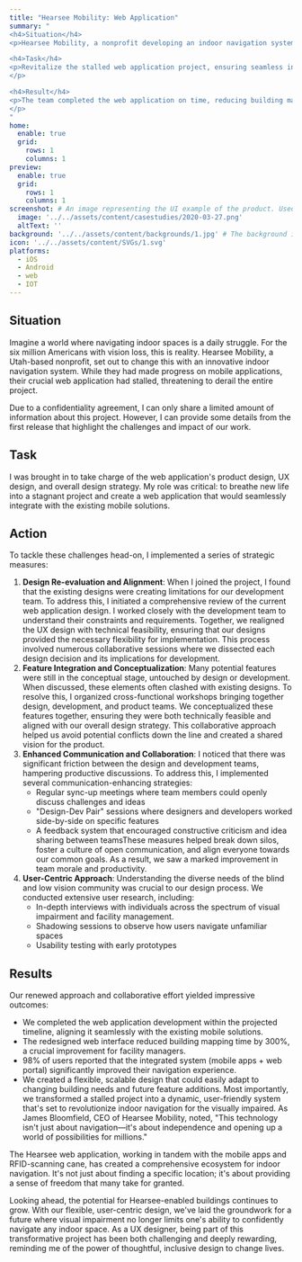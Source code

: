 ```yaml
---
title: "Hearsee Mobility: Web Application"
summary: "
<h4>Situation</h4>
<p>Hearsee Mobility, a nonprofit developing an indoor navigation system for visually impaired people, faced challenges with their web application design, threatening the project's progress..</p>

<h4>Task</h4>
<p>Revitalize the stalled web application project, ensuring seamless integration with existing mobile solutions.
</p>

<h4>Result</h4>  
<p>The team completed the web application on time, reducing building mapping time by 300%. 98% of users reported significant navigation improvement. The project transformed from stagnant to dynamic, creating a comprehensive ecosystem for indoor navigation that enhances independence for visually impaired individuals.
</p>
"
home:
  enable: true
  grid:
    rows: 1
    columns: 1
preview:
  enable: true
  grid:
    rows: 1
    columns: 1
screenshot: # An image representing the UI example of the product. Used in preview cards
  image: '../../assets/content/casestudies/2020-03-27.png'
  altText: ''
background: '../../assets/content/backgrounds/1.jpg' # The background image used for preview cards
icon: '../../assets/content/SVGs/1.svg'
platforms:
  - iOS
  - Android
  - web
  - IOT
---
```


## Situation
Imagine a world where navigating indoor spaces is a daily struggle. For the six million Americans with vision loss, this is reality. Hearsee Mobility, a Utah-based nonprofit, set out to change this with an innovative indoor navigation system. While they had made progress on mobile applications, their crucial web application had stalled, threatening to derail the entire project.

Due to a confidentiality agreement, I can only share a limited amount of information about this project. However, I can provide some details from the first release that highlight the challenges and impact of our work.
## Task
I was brought in to take charge of the web application's product design, UX design, and overall design strategy. My role was critical: to breathe new life into a stagnant project and create a web application that would seamlessly integrate with the existing mobile solutions.
## Action
To tackle these challenges head-on, I implemented a series of strategic measures:
1. **Design Re-evaluation and Alignment**: When I joined the project, I found that the existing designs were creating limitations for our development team. To address this, I initiated a comprehensive review of the current web application design. I worked closely with the development team to understand their constraints and requirements. Together, we realigned the UX design with technical feasibility, ensuring that our designs provided the necessary flexibility for implementation. This process involved numerous collaborative sessions where we dissected each design decision and its implications for development.
2. **Feature Integration and Conceptualization**: Many potential features were still in the conceptual stage, untouched by design or development. When discussed, these elements often clashed with existing designs. To resolve this, I organized cross-functional workshops bringing together design, development, and product teams. We conceptualized these features together, ensuring they were both technically feasible and aligned with our overall design strategy. This collaborative approach helped us avoid potential conflicts down the line and created a shared vision for the product.
3. **Enhanced Communication and Collaboration**: I noticed that there was significant friction between the design and development teams, hampering productive discussions. To address this, I implemented several communication-enhancing strategies:
    - Regular sync-up meetings where team members could openly discuss challenges and ideas
    - "Design-Dev Pair" sessions where designers and developers worked side-by-side on specific features
    - A feedback system that encouraged constructive criticism and idea sharing between teamsThese measures helped break down silos, foster a culture of open communication, and align everyone towards our common goals. As a result, we saw a marked improvement in team morale and productivity.
4. **User-Centric Approach**: Understanding the diverse needs of the blind and low vision community was crucial to our design process. We conducted extensive user research, including:
    - In-depth interviews with individuals across the spectrum of visual impairment and facility management.
    - Shadowing sessions to observe how users navigate unfamiliar spaces
    - Usability testing with early prototypes
## Results
Our renewed approach and collaborative effort yielded impressive outcomes:
- We completed the web application development within the projected timeline, aligning it seamlessly with the existing mobile solutions.
- The redesigned web interface reduced building mapping time by 300%, a crucial improvement for facility managers.
- 98% of users reported that the integrated system (mobile apps + web portal) significantly improved their navigation experience.
- We created a flexible, scalable design that could easily adapt to changing building needs and future feature additions.
Most importantly, we transformed a stalled project into a dynamic, user-friendly system that's set to revolutionize indoor navigation for the visually impaired. As James Bloomfield, CEO of Hearsee Mobility, noted, "This technology isn't just about navigation—it's about independence and opening up a world of possibilities for millions."

The Hearsee web application, working in tandem with the mobile apps and RFID-scanning cane, has created a comprehensive ecosystem for indoor navigation. It's not just about finding a specific location; it's about providing a sense of freedom that many take for granted.

Looking ahead, the potential for Hearsee-enabled buildings continues to grow. With our flexible, user-centric design, we've laid the groundwork for a future where visual impairment no longer limits one's ability to confidently navigate any indoor space. As a UX designer, being part of this transformative project has been both challenging and deeply rewarding, reminding me of the power of thoughtful, inclusive design to change lives.